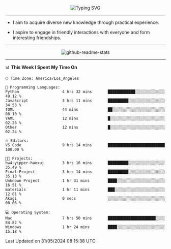 <p align="center">
  <img src="https://readme-typing-svg.demolab.com?font=Fira+Code&weight=500&size=32&duration=2500&pause=1600&center=true&vCenter=true&random=false&width=1024&height=64&lines=Hi+there+%F0%9F%91%8B;I'm+delighted+you+could+make+it+here+%F0%9F%8E%89;I'm+Harry%2C+a+college+student+still+finding+my+way" alt="Typing SVG" />
</p>


---


- I aim to acquire diverse new knowledge through practical experience.

- I aspire to engage in friendly interactions with everyone and form interesting friendships.


---


<p align="center">
  <img src="https://github-readme-stats.vercel.app/api?username=Harry-Jing&show_icons=true" alt="github-readme-stats"/>
</p>


---

<!--START_SECTION:waka-->
📊 **This Week I Spent My Time On** 

```text
🕑︎ Time Zone: America/Los_Angeles

💬 Programming Languages: 
Python                   4 hrs 32 mins       ████████████░░░░░░░░░░░░░   49.12 % 
JavaScript               3 hrs 11 mins       █████████░░░░░░░░░░░░░░░░   34.53 % 
TOML                     44 mins             ██░░░░░░░░░░░░░░░░░░░░░░░   08.10 % 
YAML                     12 mins             █░░░░░░░░░░░░░░░░░░░░░░░░   02.26 % 
Other                    12 mins             █░░░░░░░░░░░░░░░░░░░░░░░░   02.24 % 

🔥 Editors: 
VS Code                  9 hrs 14 mins       █████████████████████████   100.00 % 

🐱‍💻 Projects: 
hw4-yipper-haoxuj        3 hrs 16 mins       █████████░░░░░░░░░░░░░░░░   35.49 % 
Final-Project            3 hrs 14 mins       █████████░░░░░░░░░░░░░░░░   35.13 % 
Unknown Project          1 hr 31 mins        ████░░░░░░░░░░░░░░░░░░░░░   16.51 % 
materials                1 hr 11 mins        ███░░░░░░░░░░░░░░░░░░░░░░   12.81 % 
Akagi                    0 secs              ░░░░░░░░░░░░░░░░░░░░░░░░░   00.06 % 

💻 Operating System: 
Mac                      7 hrs 50 mins       █████████████████████░░░░   84.82 % 
Windows                  1 hr 24 mins        ████░░░░░░░░░░░░░░░░░░░░░   15.18 % 
```


 Last Updated on 31/05/2024 08:15:38 UTC
<!--END_SECTION:waka-->
